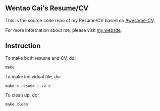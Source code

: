 ## Wentao Cai's Resume/CV
This is the source code repo of my Resume/CV based on <a href="https://github.com/posquit0/Awesome-CV" target="_blank">Awesome-CV</a>.

For more information about me, please visit <a href="https://www.cs.rochester.edu/u/wcai6/" target="_blank">my website</a>.

## Instruction
To make both resume and CV, do:

	make

To make individual file, do:

	make < resume | cv >

To clean up, do:

	make clean
